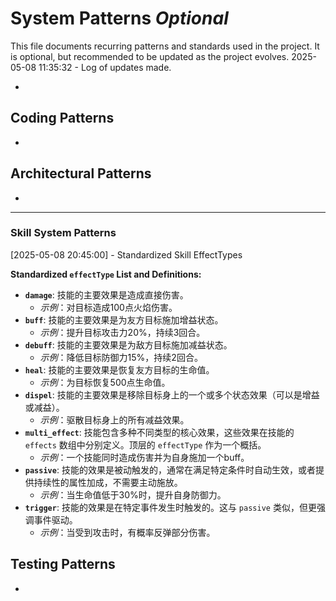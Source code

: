 # System Patterns *Optional*

This file documents recurring patterns and standards used in the project.
It is optional, but recommended to be updated as the project evolves.
2025-05-08 11:35:32 - Log of updates made.

*

## Coding Patterns

*   

## Architectural Patterns

*   

---
### Skill System Patterns
[2025-05-08 20:45:00] - Standardized Skill EffectTypes

**Standardized `effectType` List and Definitions:**

*   **`damage`**: 技能的主要效果是造成直接伤害。
    *   *示例*：对目标造成100点火焰伤害。
*   **`buff`**: 技能的主要效果是为友方目标施加增益状态。
    *   *示例*：提升目标攻击力20%，持续3回合。
*   **`debuff`**: 技能的主要效果是为敌方目标施加减益状态。
    *   *示例*：降低目标防御力15%，持续2回合。
*   **`heal`**: 技能的主要效果是恢复友方目标的生命值。
    *   *示例*：为目标恢复500点生命值。
*   **`dispel`**: 技能的主要效果是移除目标身上的一个或多个状态效果（可以是增益或减益）。
    *   *示例*：驱散目标身上的所有减益效果。
*   **`multi_effect`**: 技能包含多种不同类型的核心效果，这些效果在技能的 `effects` 数组中分别定义。顶层的 `effectType` 作为一个概括。
    *   *示例*：一个技能同时造成伤害并为自身施加一个buff。
*   **`passive`**: 技能的效果是被动触发的，通常在满足特定条件时自动生效，或者提供持续性的属性加成，不需要主动施放。
    *   *示例*：当生命值低于30%时，提升自身防御力。
*   **`trigger`**: 技能的效果是在特定事件发生时触发的。这与 `passive` 类似，但更强调事件驱动。
    *   *示例*：当受到攻击时，有概率反弹部分伤害。
## Testing Patterns

*
